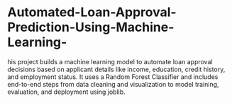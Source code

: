 # Automated-Loan-Approval-Prediction-Using-Machine-Learning-
his project builds a machine learning model to automate loan approval decisions based on applicant details like income, education, credit history, and employment status. It uses a Random Forest Classifier and includes end-to-end steps from data cleaning and visualization to model training, evaluation, and deployment using joblib.
